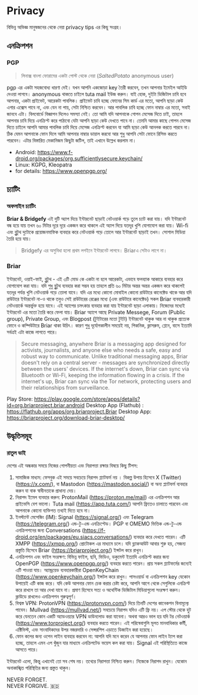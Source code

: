 # Privacy

বিভিন্ন অভিজ্ঞ মানুষজনের থেকে নেয়া privacy tips এর কিছূ সংগ্রহ।

## এনক্রিপশন

### PGP

> লিনাক্স বাংলা ফোরামের একটা পোস্ট থেকে নেয়া (*SaltedPotato* anonymous user)

pgp এর একটা সহজবোধ্য ধারণা দেই।
যখন আপনি একজোড়া key তৈরী করবেন, তখন আপনার ইমেইল আইডি দেওয়া লাগবে। anonymous থাকতে চাইলে tuta mail ইউজ করুন। যাই হোক, দুইটা ডিজিটাল চাবি হবে আপনার, একটা প্রাইভেট, আরেকটা পাবলিক। প্রাইভেট চাবি হচ্ছে ফোনের সিম কার্ড এর মতো, আপনি ছাড়া কেউ এগার এক্সেস পাবে না, এবং যেন না পায়, সেটা নিশ্চিত করবেন। আর পাবলিক চাবি হচ্ছে ফোন নাম্বার এর মতো, সবাই জানবে এটা। বিলবোর্ডে বিজ্ঞাপন দিলেও সমস্যা নেই। তো আমি যদি আপনাকে গোপন মেসেজ দিতে চাই, তাহলে আপনার চাবি দিয়ে এনক্রিপ্ট করে পাঠাবো যেটা আপনি ছাড়া কেউ দেখতে পাবে না। তেমনি আমার কাছে গোপন মেসেজ দিতে চাইলে আপনি আমার পাবলিক চাবি দিয়ে মেসেজ এনক্রিপ্ট করবেন যা আমি ছাড়া কেউ আনলক করতে পারবে না। ঠিক যেমন আপনাকে ফোন দিলে আমি আপনার নাম্বার ডায়াল করবো আর শুধু আপনি সেটা ফোনে রিসিভ করতে পারবেন। এটার বিস্তারিত মেকানিজম কিছুটা জটিল, তাই এখানে উল্লেখ করলাম না।

- Android: <https://www.f-droid.org/packages/org.sufficientlysecure.keychain/>
- Linux: KGPG, Kleopatra
- for details: <https://www.openpgp.org/>

## চ্যাটিং

### অফলাইন চ্যাটিং

**Briar & Bridgefy**
এই দুটি অ্যাপ দিয়ে ইন্টারনেট ছাড়াই নেটওয়ার্ক গড়ে তুলে চ্যাট করা যায়।
যদি ইন্টারনেট বন্ধ হয়ে যায় তখন ৬০ মিটার দূরে দূরে একজন করে থাকলে এই অ্যাপ দিয়ে যতদূর খুশি যোগাযোগ করা যায়।
Wi-fi এবং ব্লুটুথ দুটোকে প্রয়োজনমাফিক ব্যবহার করে নেটওয়ার্ক গড়ে তোলে আর ইন্টারনেট ছাড়াই তখন। সোশাল মিডিয়া তৈরি হয়ে যায়।
> Bridgefy এর অসুবিধা হলো প্রথম লগইনে ইন্টারনেট লাগবে। Briarএ সেটাও লাগে না।

### Briar

ইন্টারনেট, ওয়াই-ফাই, ব্লুটুথ - এই ৩টি মোড কে একটা না হলে আরেকটা, এভাবে ফলব্যাক আকারে ব্যবহার করে যোগাযোগ করা যায়।
যদি শুধু ব্লুটুথ ব্যবহার করা সম্ভব হয় তাহলে প্রতি ৬০ মিটার অন্তর অন্তর একজন করে থাকলেই যতদূর পর্যন্ত খুশি নেটওয়ার্ক গড়ে তোলা যাবে। যদি এর মধ্যে কোনো মোবাইল কোনো রাউটারে কানেক্টেড থাকে আর যদি রাউটারে ইন্টারনেট না-ও থাকে তবুও সেই রাউটারের রেঞ্জের মধ্যে (এবং রাউটারে কানেক্টেড) সকল Briar ব্যবহারকারী নেটওয়ার্কে অন্তর্ভুক্ত হয়ে যাবে।
এই অ্যাপের চমৎকার ব্যবহার করা যায় ইন্টারনেট ছাড়া এলাকায়। নিজেদের মধ্যেই ইন্টারনেট এর মতো তৈরি করে ফেলা যায়।
Briar অ্যাপে আছে Private Messege, Forum (Public group), Private Group, এবং Blogpost (টুইটারের মতো টুইট)
ইন্টারনেট থাকুক আর না থাকুক প্রত্যেক ফোনে ও কম্পিউটারে Briar থাকা উচিৎ।
কারণ শুধু দূর্যোগকালীন সময়েই নয়, পিকনিক, ক্লাসরুম, প্লেনে, বাসে ইত্যাদি সর্বত্রই এটা কাজে লাগতে পারে।

> Secure messaging, anywhere
> Briar is a messaging app designed for activists, journalists, and anyone else who needs a safe, easy and robust way to communicate. Unlike traditional messaging apps, Briar doesn't rely on a central server - messages are synchronized directly between the users' devices. If the internet's down, Briar can sync via Bluetooth or Wi-Fi, keeping the information flowing in a crisis. If the internet's up, Briar can sync via the Tor network, protecting users and their relationships from surveillance.

Play Store: <https://play.google.com/store/apps/details?id=org.briarproject.briar.android>
Desktop App (Flathub) : <https://flathub.org/apps/org.briarproject.Briar>
Desktop App: <https://briarproject.org/download-briar-desktop/>

## উদ্ধৃতিসমূহ

### রাতুল ভাই

দেশের এই অন্ধকার সময়ে নিজের গোপনীয়তা এবং নিরাপত্তা রক্ষার বিষয়ে কিছু টিপস:

1. সামাজিক মাধ্যম: ফেসবুক এই সময়ে সবচেয়ে নিরাপদ প্ল্যাটফর্ম নয় । বিকল্প উপায় হিসেবে X (Twitter) (<https://x.com/>), বা Mastodon (<https://mastodon.social/>) বা অন্য প্ল্যাটফর্ম ব্যবহার করুন যা বাক স্বাধীনতাকে প্রাধান্য দেয়।  
2. নিরাপদ ইমেল ব্যবহার করুন: ProtonMail (<https://proton.me/mail>) এর এনক্রিপশন আর প্রাইভেসি বেশ ভালো। Tuta mail (<https://app.tuta.com/>) আপনি ফ্রিতেও চালাতে পারবেন এবং আপনাকে কোনো ব্যক্তিগত তথ্যই দিতে হবে না।  
3. ইনস্ট্যান্ট মেসেজিং (IM): Signal (<https://signal.org/>) এবং Telegram (<https://telegram.org/>) এন্ড-টু-এন্ড এনক্রিপ্টেড। PGP বা OMEMO ভিত্তিক এন্ড-টু-এন্ড এনক্রিপশনের জন্য Conversations (<https://f-droid.org/en/packages/eu.siacs.conversations/>) ব্যবহার করে দেখতে পারেন। এটি XMPP (<https://xmpp.org/>) প্রোটোকল এর মাধ্যমে চলে। যদি ব্ল্যাকআউট আবার শুরু হয়, সেজন্য প্রস্তুতি হিসেবে Briar (<https://briarproject.org/>) ইন্সটল করে রাখুন।
4. এনক্রিপশন এবং ফাইল সংরক্ষণ: বিভিন্ন ফাইল, ছবি, ভিডিও, ডকুমেন্ট ইত্যাদি এনক্রিপ্ট করার জন্য OpenPGP (<https://www.openpgp.org/>) ব্যবহার করতে পারেন। প্রায় সকল প্ল্যাটফর্মের জন্যেই এটি পাওয়া যায়। অ্যান্ড্রয়েড ব্যবহারকারীরা OpenKeyChain (<https://www.openkeychain.org/>) ইন্সটল করে রাখুন। পাসওয়ার্ড বা এনক্রিপশন key যেকোন উপায়েই এটি কাজ করে। যদি কেউ আপনার ফোন চেক করার চেষ্টা করে, আপনি আগে থেকে সেগুলিকে এনক্রিপ্ট করে রাখলে তা আর দেখা যাবে না। প্রমাণ হিসেবে সত্য ও অথেন্টিক ডিজিটাল মিডিয়াগুলো সংরক্ষণ করুন। ক্লাউডে রাখলেও এনক্রিপশন গুরুত্বপূর্ণ।  
5. বিশ্বস্ত VPN: ProtonVPN (<https://protonvpn.com/>) দিয়ে তিনটি দেশের কানেকশন বিনামূল্যে পাবেন। Mullvad (<https://mullvad.net/>) সবচেয়ে নিরাপদ যদিও এটি ফ্রি নয়। এপ স্টোর থেকে হুট করে যেনতেন কোন একটি অ্যাডওয়্যার VPN ডাউনলোড করা যাবেনা। অথবা আরও ভাল হয় যদি টর নেটওয়ার্ক (<https://www.torproject.org/>) ব্যবহার করতে পারেন। এই পরিষেবাগুলি মূলত মানবাধিকার কর্মী, এক্টিভিস্ট, এবং সাংবাদিকদের উপর নজরদারি ও সেন্সরশিপ এড়াতে ডিজাইন করা হয়েছে।
6. ফোন কলের জন্য ওপেন লাইন ব্যবহার করবেন না: আপনি যদি মনে করেন যে আপনার ফোন লাইন ট্যাপ করা হচ্ছে, তাহলে এমন এপ খুঁজুন যার মাধ্যমে এনক্রিপটেড ভয়েস কল করা যায়। Signal এই পরিস্থিতিতে কাজে আসতে পারে।

ইন্টারনেট এলো, কিন্তু এখানেই তো সব শেষ নয়। তথ্যের নিরাপত্তা নিশ্চিত করুন। নিজেকে নিরাপদ রাখুন। যেকোন অনাকাঙ্খিত পরিস্থিতির জন্য প্রস্তুত থাকুন।

NEVER FORGET.  
NEVER FORGIVE.
🇧🇩
